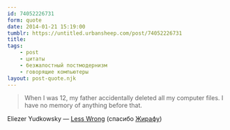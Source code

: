 ```yaml
---
id: 74052226731
form: quote
date: 2014-01-21 15:19:00
tumblr: https://untitled.urbansheep.com/post/74052226731
title: 
tags:
    - post
    - цитаты
    - безжалостный постмодернизм
    - говорящие компьютеры
layout: post-quote.njk
---
```


<blockquote>
When I was 12, my father accidentally deleted all my computer files. I have no memory of anything before that.
</blockquote>

Eliezer Yudkowsky — <a href="http://lesswrong.com/tag/empiricism/">Less Wrong</a> (спасибо <a href="https://friendfeed.com/hotgiraffe/c6641222/when-i-was-12-my-father-accidentally-deleted-all">Жирафу</a>)
